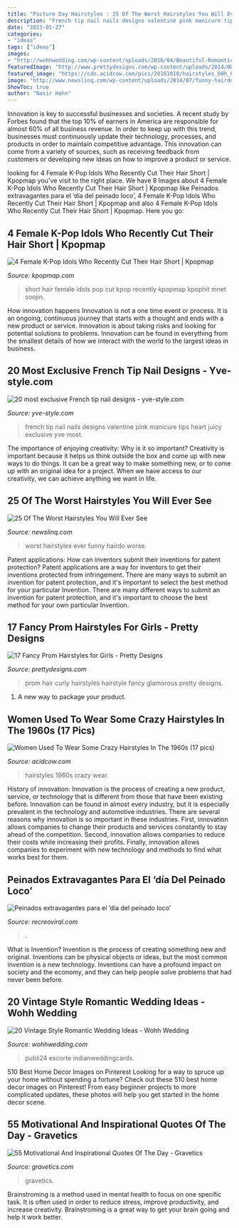 ```yaml
---
title: "Picture Day Hairstyles : 25 Of The Worst Hairstyles You Will Ever See"
description: "French tip nail nails designs valentine pink manicure tips heart juicy exclusive yve most"
date: "2023-01-27"
categories:
- "ideas"
tags: ["ideas"]
images:
- "http://wohhwedding.com/wp-content/uploads/2016/04/Beautiful-Romantic-Wedding-Ideas-1.jpg"
featuredImage: "http://www.prettydesigns.com/wp-content/uploads/2014/08/Glamorous-Prom-Hairstyle-for-Curly-Hair.jpg"
featured_image: "https://cdn.acidcow.com/pics/20161010/hairstyles_60h_03.jpg"
image: "http://www.newslinq.com/wp-content/uploads/2014/07/funny-hairdo.png"
ShowToc: true
author: "Nasir Hahn"
---
```



Innovation is key to successful businesses and societies. A recent study by Forbes found that the top 10% of earners in America are responsible for almost 60% of all business revenue. In order to keep up with this trend, businesses must continuously update their technology, processes, and products in order to maintain competitive advantage. This innovation can come from a variety of sources, such as receiving feedback from customers or developing new ideas on how to improve a product or service.

	

		
looking for 4 Female K-Pop Idols Who Recently Cut Their Hair Short | Kpopmap you've visit to the right place. We have 8 Images about 4 Female K-Pop Idols Who Recently Cut Their Hair Short | Kpopmap like Peinados extravagantes para el ‘día del peinado loco’, 4 Female K-Pop Idols Who Recently Cut Their Hair Short | Kpopmap and also 4 Female K-Pop Idols Who Recently Cut Their Hair Short | Kpopmap. Here you go:
		
    
## 4 Female K-Pop Idols Who Recently Cut Their Hair Short | Kpopmap

<img loading=lazy src="https://thumbnails.kpopmap.com/2020/08/short-hair-gidle-soojin-2-780.jpg" onerror="this.onerror=null;this.src='https://tse4.mm.bing.net/th?id=OIP.JnUy_yL75Gap5wrFt8UkBgHaLH&amp;pid=15.1';" alt="4 Female K-Pop Idols Who Recently Cut Their Hair Short | Kpopmap">

_Source: kpopmap.com_

>short hair female idols pop cut kpop recently kpopmap kpophit mnet soojin. 

	

How innovation happens
Innovation is not a one time event or process. It is an ongoing, continuous journey that starts with a thought and ends with a new product or service. Innovation is about taking risks and looking for potential solutions to problems. Innovation can be found in everything from the smallest details of how we interact with the world to the largest ideas in business.

    
## 20 Most Exclusive French Tip Nail Designs - Yve-style.com

<img loading=lazy src="http://yve-style.com/wp-content/uploads/2014/11/french-tip-nail-art.jpg" onerror="this.onerror=null;this.src='https://tse3.mm.bing.net/th?id=OIP.r6NbnKo34CejhB8uwA6CRgHaJ3&amp;pid=15.1';" alt="20 most exclusive French tip nail designs - yve-style.com">

_Source: yve-style.com_

>french tip nail nails designs valentine pink manicure tips heart juicy exclusive yve most. 

	

The importance of enjoying creativity: Why is it so important?
Creativity is important because it helps us think outside the box and come up with new ways to do things. It can be a great way to make something new, or to come up with an original idea for a project. When we have access to our creativity, we can achieve anything we want in life.

    
## 25 Of The Worst Hairstyles You Will Ever See

<img loading=lazy src="http://www.newslinq.com/wp-content/uploads/2014/07/funny-hairdo.png" onerror="this.onerror=null;this.src='https://tse1.mm.bing.net/th?id=OIP.QwBZHLrc77FMfF79t0AUhQAAAA&amp;pid=15.1';" alt="25 Of The Worst Hairstyles You Will Ever See">

_Source: newslinq.com_

>worst hairstyles ever funny hairdo worse. 

	

Patent applications: How can inventors submit their inventions for patent protection?
Patent applications are a way for inventors to get their inventions protected from infringement. There are many ways to submit an invention for patent protection, and it's important to select the best method for your particular Invention. 
There are many different ways to submit an invention for patent protection, and it's important to choose the best method for your own particular Invention.

    
## 17 Fancy Prom Hairstyles For Girls - Pretty Designs

<img loading=lazy src="http://www.prettydesigns.com/wp-content/uploads/2014/08/Glamorous-Prom-Hairstyle-for-Curly-Hair.jpg" onerror="this.onerror=null;this.src='https://tse1.mm.bing.net/th?id=OIP.Cdt7Gjlw30tj9q2vIau7tQAAAA&amp;pid=15.1';" alt="17 Fancy Prom Hairstyles for Girls - Pretty Designs">

_Source: prettydesigns.com_

>prom hair curly hairstyles hairstyle fancy glamorous pretty designs. 

	

1. A new way to package your product.

    
## Women Used To Wear Some Crazy Hairstyles In The 1960s (17 Pics)

<img loading=lazy src="https://cdn.acidcow.com/pics/20161010/hairstyles_60h_03.jpg" onerror="this.onerror=null;this.src='https://tse2.mm.bing.net/th?id=OIP.j6p6_J29_LM5W095cBrBqwHaJ5&amp;pid=15.1';" alt="Women Used To Wear Some Crazy Hairstyles In The 1960s (17 pics)">

_Source: acidcow.com_

>hairstyles 1960s crazy wear. 

	

History of innovation:
Innovation is the process of creating a new product, service, or technology that is different from those that have been existing before. Innovation can be found in almost every industry, but it is especially prevalent in the technology and automotive industries. There are several reasons why innovation is so important in these industries. First, innovation allows companies to change their products and services constantly to stay ahead of the competition. Second, innovation allows companies to reduce their costs while increasing their profits. Finally, innovation allows companies to experiment with new technology and methods to find what works best for them.

    
## Peinados Extravagantes Para El ‘día Del Peinado Loco’

<img loading=lazy src="https://www.recreoviral.com/wp-content/uploads/2016/03/Los-peinados-más-extravagantes-del-día-del-peinado-loco-13.jpg" onerror="this.onerror=null;this.src='https://tse3.mm.bing.net/th?id=OIP.YGFQN27YGIfQziiHnaNj8AHaHa&amp;pid=15.1';" alt="Peinados extravagantes para el ‘día del peinado loco’">

_Source: recreoviral.com_

>. 

	

What is Invention?
Invention is the process of creating something new and original. Inventions can be physical objects or ideas, but the most common invention is a new technology. Inventions can have a profound impact on society and the economy, and they can help people solve problems that had never been before.

    
## 20 Vintage Style Romantic Wedding Ideas - Wohh Wedding

<img loading=lazy src="http://wohhwedding.com/wp-content/uploads/2016/04/Beautiful-Romantic-Wedding-Ideas-1.jpg" onerror="this.onerror=null;this.src='https://tse1.mm.bing.net/th?id=OIP.FWQBNqY2F-oULgO4VgYvOQHaLH&amp;pid=15.1';" alt="20 Vintage Style Romantic Wedding Ideas - Wohh Wedding">

_Source: wohhwedding.com_

>publi24 escorte indianweddingcards. 

	

510 Best Home Decor Images on Pinterest
Looking for a way to spruce up your home without spending a fortune? Check out these 510 best home decor images on Pinterest! From easy beginner projects to more complicated updates, these photos will help you get started in the home decor scene.

    
## 55 Motivational And Inspirational Quotes Of The Day - Gravetics

<img loading=lazy src="https://www.gravetics.com/wp-content/uploads/2016/11/Deal-with-your-problems-before-they-deal-with-your-happiness..jpg" onerror="this.onerror=null;this.src='https://tse2.mm.bing.net/th?id=OIP.eQDDMbSsJeDdXh_-HXIZJgHaKK&amp;pid=15.1';" alt="55 Motivational And Inspirational Quotes Of The Day - Gravetics">

_Source: gravetics.com_

>gravetics. 

	

Brainstroming is a method used in mental health to focus on one specific task. It is often used in order to reduce stress, improve productivity, and increase creativity. Brainstroming is a great way to get your brain going and help it work better.

